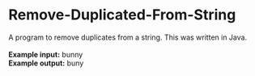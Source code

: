 # Remove-Duplicated-From-String
A program to remove duplicates from a string. This was written in Java.<br><br>
<b>Example input:</b> bunny<br>
<b>Example output:</b> buny
